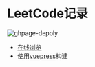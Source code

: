 # LeetCode记录

![ghpage-depoly](https://github.com/xize1993/leetcode/workflows/ghpage-depoly/badge.svg)

* [在线浏览](http://xize.space/leetcode/)
* 使用[vuepress](https://v1.vuepress.vuejs.org/)构建

